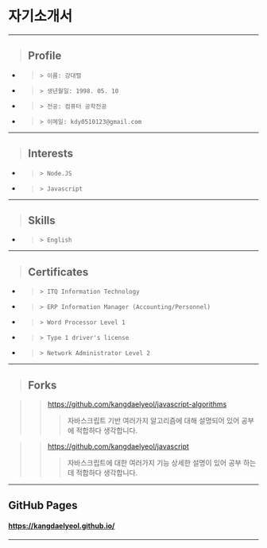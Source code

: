 # 자기소개서

---

> ## Profile

- >     > 이름: 강대렬
- >     > 생년월일: 1998. 05. 10
- >     > 전공: 컴퓨터 공학전공
- >     > 이메일: kdy0510123@gmail.com

---

> ## Interests

- >     > Node.JS
- >     > Javascript

---

> ## Skills

- >     > English

---

> ## Certificates

- >     > ITQ Information Technology
- >     > ERP Information Manager (Accounting/Personnel)
- >     > Word Processor Level 1
- >     > Type 1 driver's license
- >     > Network Administrator Level 2

---

> ## Forks

> > https://github.com/kangdaelyeol/javascript-algorithms
> >
> > > 자바스크립트 기반 여러가지 알고리즘에 대해 설명되어 있어 공부에 적합하다 생각합니다.

> > https://github.com/kangdaelyeol/javascript
> >
> > > 자바스크립트에 대한 여러가지 기능 상세한 설명이 있어 공부 하는데 적합하다 생각합니다.

---

## GitHub Pages

#### https://kangdaelyeol.github.io/

---
